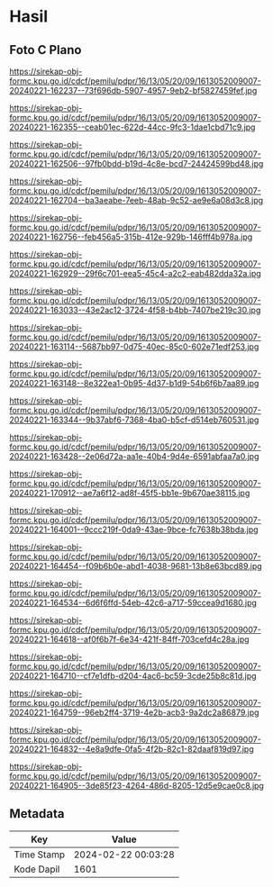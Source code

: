 # Hasil

## Foto C Plano

https://sirekap-obj-formc.kpu.go.id/cdcf/pemilu/pdpr/16/13/05/20/09/1613052009007-20240221-162237--73f696db-5907-4957-9eb2-bf5827459fef.jpg

https://sirekap-obj-formc.kpu.go.id/cdcf/pemilu/pdpr/16/13/05/20/09/1613052009007-20240221-162355--ceab01ec-622d-44cc-9fc3-1dae1cbd71c9.jpg

https://sirekap-obj-formc.kpu.go.id/cdcf/pemilu/pdpr/16/13/05/20/09/1613052009007-20240221-162506--97fb0bdd-b19d-4c8e-bcd7-24424599bd48.jpg

https://sirekap-obj-formc.kpu.go.id/cdcf/pemilu/pdpr/16/13/05/20/09/1613052009007-20240221-162704--ba3aeabe-7eeb-48ab-9c52-ae9e6a08d3c8.jpg

https://sirekap-obj-formc.kpu.go.id/cdcf/pemilu/pdpr/16/13/05/20/09/1613052009007-20240221-162756--feb456a5-315b-412e-929b-146fff4b978a.jpg

https://sirekap-obj-formc.kpu.go.id/cdcf/pemilu/pdpr/16/13/05/20/09/1613052009007-20240221-162929--29f6c701-eea5-45c4-a2c2-eab482dda32a.jpg

https://sirekap-obj-formc.kpu.go.id/cdcf/pemilu/pdpr/16/13/05/20/09/1613052009007-20240221-163033--43e2ac12-3724-4f58-b4bb-7407be219c30.jpg

https://sirekap-obj-formc.kpu.go.id/cdcf/pemilu/pdpr/16/13/05/20/09/1613052009007-20240221-163114--5687bb97-0d75-40ec-85c0-602e71edf253.jpg

https://sirekap-obj-formc.kpu.go.id/cdcf/pemilu/pdpr/16/13/05/20/09/1613052009007-20240221-163148--8e322ea1-0b95-4d37-b1d9-54b6f6b7aa89.jpg

https://sirekap-obj-formc.kpu.go.id/cdcf/pemilu/pdpr/16/13/05/20/09/1613052009007-20240221-163344--9b37abf6-7368-4ba0-b5cf-d514eb760531.jpg

https://sirekap-obj-formc.kpu.go.id/cdcf/pemilu/pdpr/16/13/05/20/09/1613052009007-20240221-163428--2e06d72a-aa1e-40b4-9d4e-6591abfaa7a0.jpg

https://sirekap-obj-formc.kpu.go.id/cdcf/pemilu/pdpr/16/13/05/20/09/1613052009007-20240221-170912--ae7a6f12-ad8f-45f5-bb1e-9b670ae38115.jpg

https://sirekap-obj-formc.kpu.go.id/cdcf/pemilu/pdpr/16/13/05/20/09/1613052009007-20240221-164001--9ccc219f-0da9-43ae-9bce-fc7638b38bda.jpg

https://sirekap-obj-formc.kpu.go.id/cdcf/pemilu/pdpr/16/13/05/20/09/1613052009007-20240221-164454--f09b6b0e-abd1-4038-9681-13b8e63bcd89.jpg

https://sirekap-obj-formc.kpu.go.id/cdcf/pemilu/pdpr/16/13/05/20/09/1613052009007-20240221-164534--6d6f6ffd-54eb-42c6-a717-59ccea9d1680.jpg

https://sirekap-obj-formc.kpu.go.id/cdcf/pemilu/pdpr/16/13/05/20/09/1613052009007-20240221-164618--af0f6b7f-6e34-421f-84ff-703cefd4c28a.jpg

https://sirekap-obj-formc.kpu.go.id/cdcf/pemilu/pdpr/16/13/05/20/09/1613052009007-20240221-164710--cf7e1dfb-d204-4ac6-bc59-3cde25b8c81d.jpg

https://sirekap-obj-formc.kpu.go.id/cdcf/pemilu/pdpr/16/13/05/20/09/1613052009007-20240221-164759--96eb2ff4-3719-4e2b-acb3-9a2dc2a86879.jpg

https://sirekap-obj-formc.kpu.go.id/cdcf/pemilu/pdpr/16/13/05/20/09/1613052009007-20240221-164832--4e8a9dfe-0fa5-4f2b-82c1-82daaf819d97.jpg

https://sirekap-obj-formc.kpu.go.id/cdcf/pemilu/pdpr/16/13/05/20/09/1613052009007-20240221-164905--3de85f23-4264-486d-8205-12d5e9cae0c8.jpg


## Metadata

| Key        | Value               |
| ---------- | ------------------- |
| Time Stamp | 2024-02-22 00:03:28 |
| Kode Dapil | 1601                |



